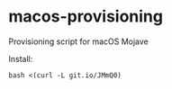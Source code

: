 # macos-provisioning
Provisioning script for macOS Mojave

Install:

```
bash <(curl -L git.io/JMmQ0)
```
